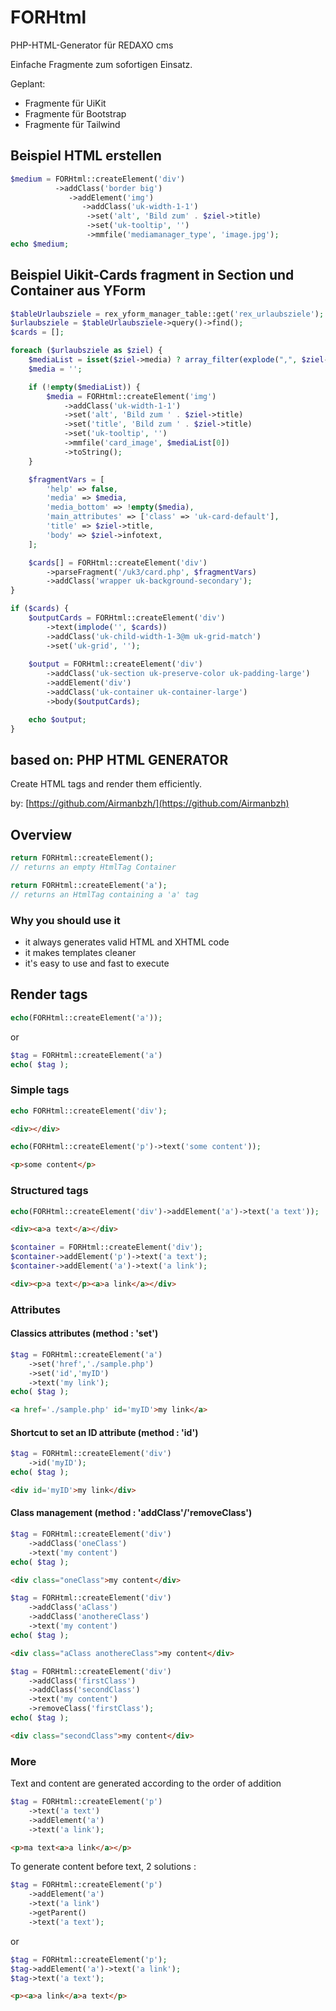 # FORHtml

PHP-HTML-Generator für REDAXO cms

Einfache Fragmente zum sofortigen Einsatz. 

Geplant: 

- Fragmente für UiKit
- Fragmente für Bootstrap
- Fragmente für Tailwind


## Beispiel HTML erstellen

```php
$medium = FORHtml::createElement('div')
          ->addClass('border big')
             ->addElement('img')
                ->addClass('uk-width-1-1')
                 ->set('alt', 'Bild zum' . $ziel->title)
                 ->set('uk-tooltip', '')
                 ->mmfile('mediamanager_type', 'image.jpg'); 
echo $medium; 
```


## Beispiel Uikit-Cards fragment in Section und Container aus YForm

```php
$tableUrlaubsziele = rex_yform_manager_table::get('rex_urlaubsziele');
$urlaubsziele = $tableUrlaubsziele->query()->find();
$cards = [];

foreach ($urlaubsziele as $ziel) {
    $mediaList = isset($ziel->media) ? array_filter(explode(",", $ziel->media)) : [];
    $media = '';

    if (!empty($mediaList)) {
        $media = FORHtml::createElement('img')
            ->addClass('uk-width-1-1')
            ->set('alt', 'Bild zum ' . $ziel->title)
            ->set('title', 'Bild zum ' . $ziel->title)
            ->set('uk-tooltip', '')
            ->mmfile('card_image', $mediaList[0])
            ->toString();
    }

    $fragmentVars = [
        'help' => false,
        'media' => $media,
        'media_bottom' => !empty($media),
        'main_attributes' => ['class' => 'uk-card-default'],
        'title' => $ziel->title,
        'body' => $ziel->infotext,
    ];

    $cards[] = FORHtml::createElement('div')
        ->parseFragment('/uk3/card.php', $fragmentVars)
        ->addClass('wrapper uk-background-secondary');
}

if ($cards) {
    $outputCards = FORHtml::createElement('div')
        ->text(implode('', $cards))
        ->addClass('uk-child-width-1-3@m uk-grid-match')
        ->set('uk-grid', '');
    
    $output = FORHtml::createElement('div')
        ->addClass('uk-section uk-preserve-color uk-padding-large')
        ->addElement('div')
        ->addClass('uk-container uk-container-large')
        ->body($outputCards);

    echo $output;
}
```
## based on: PHP HTML GENERATOR

Create HTML tags and render them efficiently.

by: [https://github.com/Airmanbzh/](https://github.com/Airmanbzh)

## Overview

```php
return FORHtml::createElement();
// returns an empty HtmlTag Container
```
```php
return FORHtml::createElement('a');
// returns an HtmlTag containing a 'a' tag
```

### Why you should use it

 - it always generates valid HTML and XHTML code
 - it makes templates cleaner
 - it's easy to use and fast to execute

## Render tags

```php
echo(FORHtml::createElement('a'));
```
or 
```php
$tag = FORHtml::createElement('a')
echo( $tag );
```

### Simple tags


```php
echo FORHtml::createElement('div');
```
```html
<div></div>
```

```php
echo(FORHtml::createElement('p')->text('some content'));
```
```html
<p>some content</p>
```

### Structured tags

```php
echo(FORHtml::createElement('div')->addElement('a')->text('a text'));
```
```html
<div><a>a text</a></div>
```

```php
$container = FORHtml::createElement('div');
$container->addElement('p')->text('a text');
$container->addElement('a')->text('a link');
```
```html
<div><p>a text</p><a>a link</a></div>
```
### Attributes

#### Classics attributes (method : 'set')

```php
$tag = FORHtml::createElement('a')
    ->set('href','./sample.php')
    ->set('id','myID')
    ->text('my link');
echo( $tag );
```
```html
<a href='./sample.php' id='myID'>my link</a>
```
	
#### Shortcut to set an ID attribute (method : 'id')

```php
$tag = FORHtml::createElement('div')
    ->id('myID');
echo( $tag );
```
```html
<div id='myID'>my link</div>
```

#### Class management (method : 'addClass'/'removeClass')

```php
$tag = FORHtml::createElement('div')
    ->addClass('oneClass')
    ->text('my content')
echo( $tag );
```
```html
<div class="oneClass">my content</div>
```

```php
$tag = FORHtml::createElement('div')
    ->addClass('aClass')
    ->addClass('anothereClass')
    ->text('my content')
echo( $tag );
```
```html
<div class="aClass anothereClass">my content</div>
```

```php
$tag = FORHtml::createElement('div')
    ->addClass('firstClass')
    ->addClass('secondClass')
    ->text('my content')
    ->removeClass('firstClass');
echo( $tag );
```
```html
<div class="secondClass">my content</div>
```
	
### More

Text and content are generated according to the order of addition
```php
$tag = FORHtml::createElement('p')
    ->text('a text')
    ->addElement('a')
    ->text('a link');
```
```html
<p>ma text<a>a link</a></p>
```
	
To generate content before text, 2 solutions :
```php
$tag = FORHtml::createElement('p')
    ->addElement('a')
    ->text('a link')
    ->getParent()
    ->text('a text');
```
or
```php
$tag = FORHtml::createElement('p');
$tag->addElement('a')->text('a link');
$tag->text('a text');
```

```html
<p><a>a link</a>a text</p>
```
